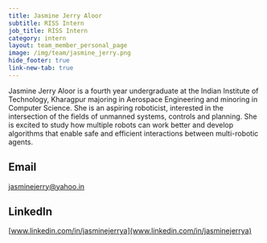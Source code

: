 ```yaml
---
title: Jasmine Jerry Aloor
subtitle: RISS Intern
job_title: RISS Intern
category: intern
layout: team_member_personal_page
image: /img/team/jasmine_jerry.png
hide_footer: true
link-new-tab: true
---
```


Jasmine Jerry Aloor is a fourth year undergraduate at the Indian Institute of Technology, Kharagpur majoring in Aerospace Engineering and minoring in Computer Science. She is an aspiring roboticist, interested in the intersection of the fields of unmanned systems, controls and planning. She is excited to study how multiple robots can work better and develop algorithms that enable safe and efficient interactions between multi-robotic agents.

## Email ##
jasminejerry@yahoo.in

## LinkedIn ##
[www.linkedin.com/in/jasminejerrya](www.linkedin.com/in/jasminejerrya)
